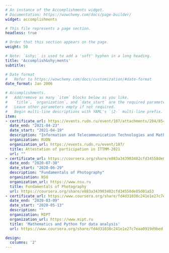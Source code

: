 ```yaml
---
# An instance of the Accomplishments widget.
# Documentation: https://wowchemy.com/docs/page-builder/
widget: accomplishments

# This file represents a page section.
headless: true

# Order that this section appears on the page.
weight: 50

# Note: `&shy;` is used to add a 'soft' hyphen in a long heading.
title: 'Accomplish&shy;ments'
subtitle:

# Date format
#   Refer to https://wowchemy.com/docs/customization/#date-format
date_format: Jan 2006

# Accomplishments.
#   Add/remove as many `item` blocks below as you like.
#   `title`, `organization`, and `date_start` are the required parameters.
#   Leave other parameters empty if not required.
#   Begin multi-line descriptions with YAML's `|2-` multi-line prefix.
item:
- certificate_url: https://events.rudn.ru/event/107/attachments/204/854/ittmm-2021%2Bcover.pdf
  date_end: "2021-04-23"
  date_start: "2021-04-19"
  description: "Information and Telecommunication Technologies and Mathematical Modeling of High-Tech Systems 2021"
  organization: RUDN
  organization_url: https://events.rudn.ru/event/107/
  title: Attestation of participation in ITTMM-2021
  url: ""
- certificate_url: https://coursera.org/share/e883a343903402cfd34558de85d01a53
  date_end: "2020-07-30"
  date_start: "2020-06-29"
  description: "Fundamentals of Photography"
  organization: NSU
  organization_url: https://www.nsu.ru
  title: Fundamentals of Photography
  url: https://coursera.org/share/e883a343903402cfd34558de85d01a53
- certificate_url: https://www.coursera.org/share/fd4d31038c241e1e27c7eaa0919d9bed
  date_end: "2020-03-09"
  date_start: "2020-05-13"
  description: ""
  organization: MIPT
  organization_url: https://www.mipt.ru
  title: 'Mathematics and Python for data analysis'
  url: https://www.coursera.org/share/fd4d31038c241e1e27c7eaa0919d9bed

design:
  columns: '2' 
---
```

